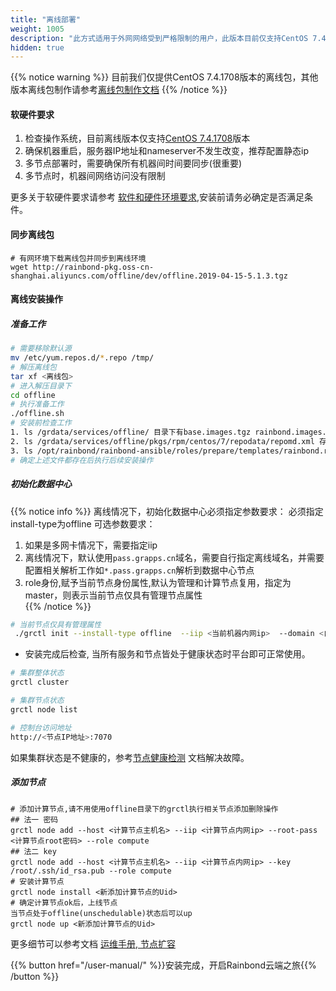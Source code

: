 ```yaml
---
title: "离线部署"
weight: 1005
description: "此方式适用于外网网络受到严格限制的用户，此版本目前仅支持CentOS 7.4.1708系统。"
hidden: true
---
```


{{% notice warning %}}
目前我们仅提供CentOS 7.4.1708版本的离线包，其他版本离线包制作请参考[离线包制作文档](/user-operations/op-guide/offline-package/)
{{% /notice %}}

#### 软硬件要求

1. 检查操作系统，目前离线版本仅支持[CentOS 7.4.1708](http://goodrain-pkg.oss-cn-shanghai.aliyuncs.com/system/CentOS/CentOS-7-x86_64-Minimal-1708.iso)版本
2. 确保机器重启，服务器IP地址和nameserver不发生改变，推荐配置静态ip
3. 多节点部署时，需要确保所有机器间时间要同步(很重要)
4. 多节点时，机器间网络访问没有限制

更多关于软硬件要求请参考 [软件和硬件环境要求](/user-operations/op-guide/recommendation/),安装前请务必确定是否满足条件。

#### 同步离线包

```
# 有网环境下载离线包并同步到离线环境
wget http://rainbond-pkg.oss-cn-shanghai.aliyuncs.com/offline/dev/offline.2019-04-15-5.1.3.tgz
```

#### 离线安装操作

##### 准备工作
```bash
# 需要移除默认源
mv /etc/yum.repos.d/*.repo /tmp/
# 解压离线包
tar xf <离线包>
# 进入解压目录下
cd offline
# 执行准备工作
./offline.sh
# 安装前检查工作
1. ls /grdata/services/offline/ 目录下有base.images.tgz rainbond.images.tgz这两个文件
2. ls /grdata/services/offline/pkgs/rpm/centos/7/repodata/repomd.xml 存在这个文件
3. ls /opt/rainbond/rainbond-ansible/roles/prepare/templates/rainbond.repo.j2 存在这个文件
# 确定上述文件都存在后执行后续安装操作
```

##### 初始化数据中心
 
{{% notice info %}}
离线情况下，初始化数据中心必须指定参数要求： 必须指定install-type为offline 可选参数要求：  
1. 如果是多网卡情况下，需要指定iip  
2. 离线情况下，默认使用`pass.grapps.cn`域名，需要自行指定离线域名，并需要配置相关解析工作如`*.pass.grapps.cn`解析到数据中心节点  
3. role身份,赋予当前节点身份属性,默认为管理和计算节点复用，指定为master，则表示当前节点仅具有管理节点属性  
{{% /notice %}}

```bash
# 当前节点仅具有管理属性
 ./grctl init --install-type offline  --iip <当前机器内网ip>  --domain <自定义域名> [--role master]
```

* 安装完成后检查, 当所有服务和节点皆处于健康状态时平台即可正常使用。

```bash
# 集群整体状态
grctl cluster

# 集群节点状态
grctl node list

# 控制台访问地址
http://<节点IP地址>:7070
```
如果集群状态是不健康的，参考[节点健康检测](/user-operations/management/node-health/) 文档解决故障。

##### 添加节点

```
# 添加计算节点,请不用使用offline目录下的grctl执行相关节点添加删除操作
## 法一 密码
grctl node add --host <计算节点主机名> --iip <计算节点内网ip> --root-pass <计算节点root密码> --role compute
## 法二 key
grctl node add --host <计算节点主机名> --iip <计算节点内网ip> --key /root/.ssh/id_rsa.pub --role compute
# 安装计算节点
grctl node install <新添加计算节点的Uid>
# 确定计算节点ok后，上线节点
当节点处于offline(unschedulable)状态后可以up
grctl node up <新添加计算节点的Uid>
```

更多细节可以参考文档 [运维手册, 节点扩容](/user-operations/management/node/#添加节点) 

{{% button href="/user-manual/" %}}安装完成，开启Rainbond云端之旅{{% /button %}}



